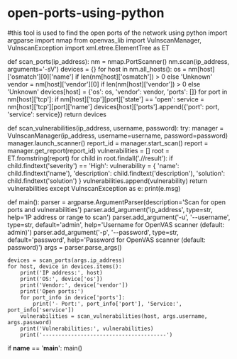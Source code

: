 # open-ports-using-python
#this tool is used to find the open ports of the network using python 
import argparse
import nmap
from openvas_lib import VulnscanManager, VulnscanException
import xml.etree.ElementTree as ET

def scan_ports(ip_address):
    nm = nmap.PortScanner()
    nm.scan(ip_address, arguments='-sV')
    devices = {}
    for host in nm.all_hosts():
        os = nm[host]['osmatch'][0]['name'] if len(nm[host]['osmatch']) > 0 else 'Unknown'
        vendor = nm[host]['vendor'][0] if len(nm[host]['vendor']) > 0 else 'Unknown'
        devices[host] = {'os': os, 'vendor': vendor, 'ports': []}
        for port in nm[host]['tcp']:
            if nm[host]['tcp'][port]['state'] == 'open':
                service = nm[host]['tcp'][port]['name']
                devices[host]['ports'].append({'port': port, 'service': service})
    return devices

def scan_vulnerabilities(ip_address, username, password):
    try:
        manager = VulnscanManager(ip_address, username=username, password=password)
        manager.launch_scanner()
        report_id = manager.start_scan()
        report = manager.get_report(report_id)
        vulnerabilities = []
        root = ET.fromstring(report)
        for child in root.findall('.//result'):
            if child.findtext('severity') == 'High':
                vulnerability = {
                    'name': child.findtext('name'),
                    'description': child.findtext('description'),
                    'solution': child.findtext('solution')
                }
                vulnerabilities.append(vulnerability)
        return vulnerabilities
    except VulnscanException as e:
        print(e.msg)

def main():
    parser = argparse.ArgumentParser(description='Scan for open ports and vulnerabilities')
    parser.add_argument('ip_address', type=str, help='IP address or range to scan')
    parser.add_argument('-u', '--username', type=str, default='admin', help='Username for OpenVAS scanner (default: admin)')
    parser.add_argument('-p', '--password', type=str, default='password', help='Password for OpenVAS scanner (default: password)')
    args = parser.parse_args()

    devices = scan_ports(args.ip_address)
    for host, device in devices.items():
        print('IP address:', host)
        print('OS:', device['os'])
        print('Vendor:', device['vendor'])
        print('Open ports:')
        for port_info in device['ports']:
            print('- Port:', port_info['port'], 'Service:', port_info['service'])
        vulnerabilities = scan_vulnerabilities(host, args.username, args.password)
        print('Vulnerabilities:', vulnerabilities)
        print('---------------------------------------')

if __name__ == '__main__':
    main()
